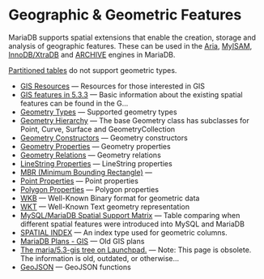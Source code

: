 # Geographic &amp; Geometric Features

MariaDB supports spatial extensions that enable the creation, storage and analysis of geographic features. These can be used in the [Aria](/columns-storage-engines-and-plugins/storage-engines/aria), [MyISAM](/kb/en/myisam/), [InnoDB/XtraDB](/columns-storage-engines-and-plugins/storage-engines/innodb) and [ARCHIVE](/columns-storage-engines-and-plugins/storage-engines/archive) engines in MariaDB.

[Partitioned tables](/kb/en/managing-mariadb-partitioning/) do not support geometric types.

- [GIS Resources](/sql-statements-structure/geographic-geometric-features/gis-resources/) — Resources for those interested in GIS
- [GIS features in 5.3.3](/sql-statements-structure/geographic-geometric-features/gis-features-in-533/) — Basic information about the existing spatial features can be found in the
G...
- [Geometry Types](/sql-statements-structure/geographic-geometric-features/geometry-types/) — Supported geometry types
- [Geometry Hierarchy](/sql-statements-structure/geographic-geometric-features/geometry-hierarchy/) — The base Geometry class has subclasses for Point, Curve, Surface and GeometryCollection
- [Geometry Constructors](/sql-statements-structure/geographic-geometric-features/geometry-constructors/) — Geometry constructors
- [Geometry Properties](/sql-statements-structure/geographic-geometric-features/geometry-properties/) — Geometry properties
- [Geometry Relations](/sql-statements-structure/geographic-geometric-features/geometry-relations/) — Geometry relations
- [LineString Properties](/sql-statements-structure/geographic-geometric-features/linestring-properties/) — LineString properties
- [MBR (Minimum Bounding Rectangle)](/sql-statements-structure/geographic-geometric-features/mbr-minimum-bounding-rectangle/) — 
- [Point Properties](/sql-statements-structure/geographic-geometric-features/point-properties/) — Point properties
- [Polygon Properties](/sql-statements-structure/geographic-geometric-features/polygon-properties/) — Polygon properties
- [WKB](/sql-statements-structure/geographic-geometric-features/wkb/) — Well-Known Binary format for geometric data
- [WKT](/sql-statements-structure/geographic-geometric-features/wkt/) — Well-Known Text geometry representation
- [MySQL/MariaDB Spatial Support Matrix](/sql-statements-structure/geographic-geometric-features/mysqlmariadb-spatial-support-matrix/) — Table comparing when different spatial features were introduced into MySQL and MariaDB
- [SPATIAL INDEX](/sql-statements-structure/geographic-geometric-features/spatial-index/) — An index type used for geometric columns.
- [MariaDB Plans - GIS](/sql-statements-structure/geographic-geometric-features/mariadb-plans-gis/) — Old GIS plans
- [The maria/5.3-gis tree on Launchpad.](/sql-statements-structure/geographic-geometric-features/the-maria53-gis-tree-on-launchpad/) — Note: This page is obsolete. The information is old, outdated, or otherwise...
- [GeoJSON](/sql-statements-structure/geographic-geometric-features/geojson/) — GeoJSON functions
